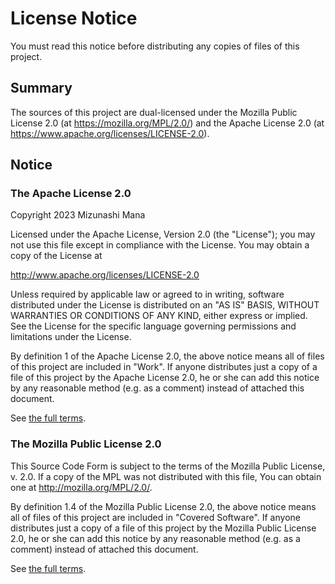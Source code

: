 # License Notice

You must read this notice before distributing any copies of files of
this project.

## Summary

The sources of this project are dual-licensed under the Mozilla Public
License 2.0 (at https://mozilla.org/MPL/2.0/) and the Apache License 2.0
(at https://www.apache.org/licenses/LICENSE-2.0).

## Notice

### The Apache License 2.0

Copyright 2023 Mizunashi Mana

Licensed under the Apache License, Version 2.0 (the "License");
you may not use this file except in compliance with the License.
You may obtain a copy of the License at

   http://www.apache.org/licenses/LICENSE-2.0

Unless required by applicable law or agreed to in writing, software
distributed under the License is distributed on an "AS IS" BASIS,
WITHOUT WARRANTIES OR CONDITIONS OF ANY KIND, either express or implied.
See the License for the specific language governing permissions and
limitations under the License.

By definition 1 of the Apache License 2.0, the above notice means
all of files of this project are included in "Work".  If anyone
distributes just a copy of a file of this project by the Apache License
2.0, he or she can add this notice by any reasonable method
(e.g. as a comment) instead of attached this document.

See [the full terms](./LICENSE.Apache-2.0.txt).

### The Mozilla Public License 2.0

This Source Code Form is subject to the terms of the Mozilla Public
License, v. 2.0. If a copy of the MPL was not distributed with this
file, You can obtain one at http://mozilla.org/MPL/2.0/.

By definition 1.4 of the Mozilla Public License 2.0, the above notice
means all of files of this project are included in "Covered Software".
If anyone distributes just a copy of a file of this project by the
Mozilla Public License 2.0, he or she can add this notice by any
reasonable method (e.g. as a comment) instead of attached this document.

See [the full terms](./LICENSE.MPL-2.0.txt).
